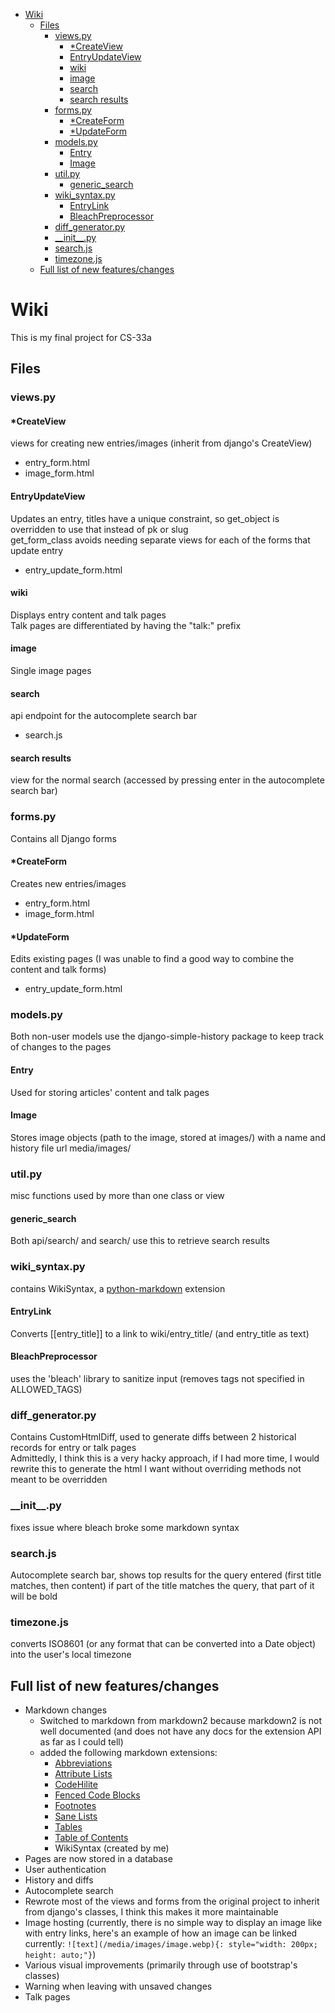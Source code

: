 - [Wiki](#wiki)
  - [Files](#files)
    - [views.py](#viewspy)
      - [\*CreateView](#createview)
      - [EntryUpdateView](#entryupdateview)
      - [wiki](#wiki-1)
      - [image](#image)
      - [search](#search)
      - [search results](#search-results)
    - [forms.py](#formspy)
      - [\*CreateForm](#createform)
      - [\*UpdateForm](#updateform)
    - [models.py](#modelspy)
      - [Entry](#entry)
      - [Image](#image-1)
    - [util.py](#utilpy)
      - [generic\_search](#generic_search)
    - [wiki\_syntax.py](#wiki_syntaxpy)
      - [EntryLink](#entrylink)
      - [BleachPreprocessor](#bleachpreprocessor)
    - [diff\_generator.py](#diff_generatorpy)
    - [\_\_init\_\_.py](#__init__py)
    - [search.js](#searchjs)
    - [timezone.js](#timezonejs)
  - [Full list of new features/changes](#full-list-of-new-featureschanges)

# Wiki
This is my final project for CS-33a

## Files

### views.py

#### *CreateView
views for creating new entries/images (inherit from django's CreateView)
  - entry_form.html
  - image_form.html

#### EntryUpdateView
Updates an entry, titles have a unique constraint, so get_object is overridden to use that instead of pk or slug\
get_form_class avoids needing separate views for each of the forms that update entry
  - entry_update_form.html

#### wiki
Displays entry content and talk pages\
Talk pages are differentiated by having the "talk:" prefix

#### image
Single image pages

#### search
api endpoint for the autocomplete search bar
  - search.js

#### search results
view for the normal search (accessed by pressing enter in the autocomplete search bar)

### forms.py
Contains all Django forms

#### *CreateForm
Creates new entries/images
  - entry_form.html
  - image_form.html

#### *UpdateForm
Edits existing pages (I was unable to find a good way to combine the content and talk forms)
  - entry_update_form.html

### models.py
Both non-user models use the django-simple-history package to keep track of changes to the pages

#### Entry
Used for storing articles' content and talk pages

#### Image
Stores image objects (path to the image, stored at images/) with a name and history
file url media/images/

### util.py
misc functions used by more than one class or view

#### generic_search
Both api/search/ and search/ use this to retrieve search results

### wiki_syntax.py
contains WikiSyntax, a [python-markdown](https://python-markdown.github.io/) extension

#### EntryLink
Converts [[entry_title]] to a link to wiki/entry_title/ (and entry_title as text)

#### BleachPreprocessor
uses the 'bleach' library to sanitize input (removes tags not specified in ALLOWED_TAGS)

### diff_generator.py
Contains CustomHtmlDiff, used to generate diffs between 2 historical records for entry or talk pages\
Admittedly, I think this is a very hacky approach, if I had more time, I would rewrite this to generate the html I want without overriding methods not meant to be overridden

### \_\_init__.py
fixes issue where bleach broke some markdown syntax

### search.js
Autocomplete search bar, shows top results for the query entered (first title matches, then content)
if part of the title matches the query, that part of it will be bold

### timezone.js
converts ISO8601 (or any format that can be converted into a Date object) into the user's local timezone

## Full list of new features/changes
- Markdown changes
  - Switched to markdown from markdown2 because markdown2 is not well documented (and does not have any docs for the extension API as far as I could tell)
  - added the following markdown extensions:
    - [Abbreviations](https://python-markdown.github.io/extensions/abbreviations/)
    - [Attribute Lists](https://python-markdown.github.io/extensions/attr_list/)
    - [CodeHilite](https://python-markdown.github.io/extensions/code_hilite/)
    - [Fenced Code Blocks](https://python-markdown.github.io/extensions/fenced_code_blocks/)
    - [Footnotes](https://python-markdown.github.io/extensions/footnotes/)
    - [Sane Lists](https://python-markdown.github.io/extensions/sane_lists/)
    - [Tables](https://python-markdown.github.io/extensions/tables/)
    - [Table of Contents](https://python-markdown.github.io/extensions/toc/)
    - WikiSyntax (created by me)
- Pages are now stored in a database
- User authentication
- History and diffs
- Autocomplete search
- Rewrote most of the views and forms from the original project to inherit from django's classes, I think this makes it more maintainable
- Image hosting (currently, there is no simple way to display an image like with entry links, here's an example of how an image can be linked currently: `![text](/media/images/image.webp){: style="width: 200px; height: auto;"}`)
- Various visual improvements (primarily through use of bootstrap's classes)
- Warning when leaving with unsaved changes
- Talk pages
